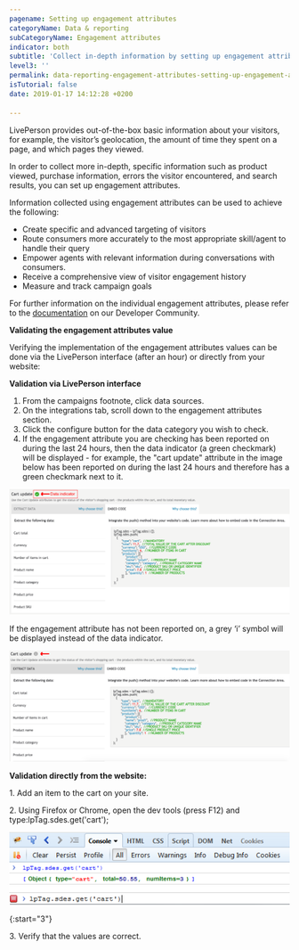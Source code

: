 ```yaml
---
pagename: Setting up engagement attributes
categoryName: Data & reporting
subCategoryName: Engagement attributes
indicator: both
subtitle: 'Collect in-depth information by setting up engagement attributes '
level3: ''
permalink: data-reporting-engagement-attributes-setting-up-engagement-attributes.html
isTutorial: false
date: 2019-01-17 14:12:28 +0200

---
```

LivePerson provides out-of-the-box basic information about your visitors, for example, the visitor’s geolocation, the amount of time they spent on a page, and which pages they viewed.

In order to collect more in-depth, specific information such as product viewed, purchase information, errors the visitor encountered, and search results, you can set up engagement attributes.

Information collected using engagement attributes can be used to achieve the following:

* Create specific and advanced targeting of visitors
* Route consumers more accurately to the most appropriate skill/agent to handle their query
* Empower agents with relevant information during conversations with consumers.
* Receive a comprehensive view of visitor engagement history
* Measure and track campaign goals

For further information on the individual engagement attributes, please refer to the [documentation](https://developers.liveperson.com/engagement-attributes-overview.html) on our Developer Community.

**Validating the engagement attributes value**

Verifying the implementation of the engagement attributes values can be done via the LivePerson interface (after an hour) or directly from your website:

**Validation via LivePerson interface**

1. From the campaigns footnote, click data sources.
2. On the integrations tab, scroll down to the engagement attributes section.
3. Click the configure button for the data category you wish to check.
4. If the engagement attribute you are checking has been reported on during the last 24 hours, then the data indicator (a green checkmark) will be displayed - for example, the "cart update" attribute in the image below has been reported on during the last 24 hours and therefore has a green checkmark next to it.

![](/img/ea1.png)

If the engagement attribute has not been reported on, a grey ‘i’ symbol will be displayed instead of the data indicator.

![](/img/ea2.png)

**Validation directly from the website:**

1\. Add an item to the cart on your site.

2\. Using Firefox or Chrome, open the dev tools (press F12) and type:lpTag.sdes.get('cart');

![](/img/ea3.png)

{:start="3"}

3\. Verify that the values are correct.
